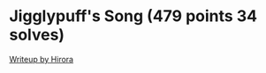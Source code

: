 # Jigglypuff's Song (479 points 34 solves)

[Writeup by Hirora](https://github.com/Hirora/Castors-CTF-Writeups/tree/master/Jigglypuffs-Song)
